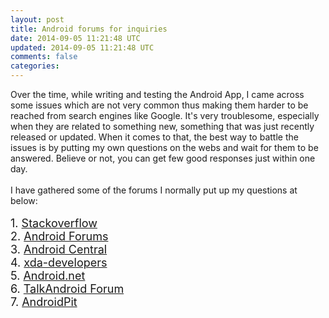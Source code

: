 ```yaml
---           
layout: post
title: Android forums for inquiries
date: 2014-09-05 11:21:48 UTC
updated: 2014-09-05 11:21:48 UTC
comments: false
categories: 
---
```


Over the time, while writing and testing the Android App, I came across some issues which are not very common thus making them harder to be reached from search engines like Google. It's very troublesome, especially when they are related to something new, something that was just recently released or updated. When it comes to that, the best way to battle the issues is by putting my own questions on the webs and wait for them to be answered. Believe or not, you can get few good responses just within one day.<br /><br />I have gathered some of the forums I normally put up my questions at below:<br /><br /><span style="font-size: large;">1. <a href="http://stackoverflow.com/questions/tagged/android">Stackoverflow</a><br />2. <a href="http://androidforums.com/">Android Forums</a><br />3. <a href="http://forums.androidcentral.com/">Android Central</a><br />4. <a href="http://forum.xda-developers.com/">xda-developers</a><br />5. <a href="http://www.android.net/forum/forum.php">Android.net</a><br />6. <a href="http://androidforum.com/">TalkAndroid Forum</a><br />7. <a href="http://www.androidpit.com/en/android/forum">AndroidPit</a></span><br />